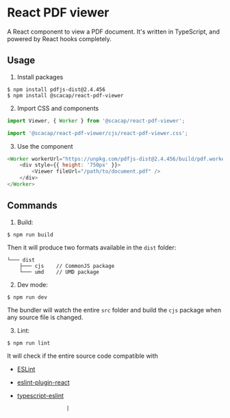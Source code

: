 # React PDF viewer
A React component to view a PDF document.
It's written in TypeScript, and powered by React hooks completely.

## Usage


1. Install packages

~~~ console
$ npm install pdfjs-dist@2.4.456
$ npm install @scacap/react-pdf-viewer
~~~

2. Import CSS and components

~~~ javascript
import Viewer, { Worker } from '@scacap/react-pdf-viewer';

import '@scacap/react-pdf-viewer/cjs/react-pdf-viewer.css';
~~~

3. Use the component

~~~ javascript
<Worker workerUrl="https://unpkg.com/pdfjs-dist@2.4.456/build/pdf.worker.min.js">
    <div style={{ height: '750px' }}>
        <Viewer fileUrl="/path/to/document.pdf" />
    </div>
</Worker>
~~~

## Commands

1. Build:

~~~ console
$ npm run build
~~~

Then it will produce two formats available in the `dist` folder:

~~~
└─── dist
    ├─── cjs    // CommonJS package
    └─── umd    // UMD package
~~~

2. Dev mode:

~~~ console
$ npm run dev
~~~

The bundler will watch the entire `src` folder and build the `cjs` package when any source file is changed.

3. Lint:

~~~ console
$ npm run lint
~~~

It will check if the entire source code compatible with 
* [ESLint](https://eslint.org)
* [eslint-plugin-react](https://github.com/yannickcr/eslint-plugin-react)
* [typescript-eslint](https://github.com/typescript-eslint/typescript-eslint)

                      |
